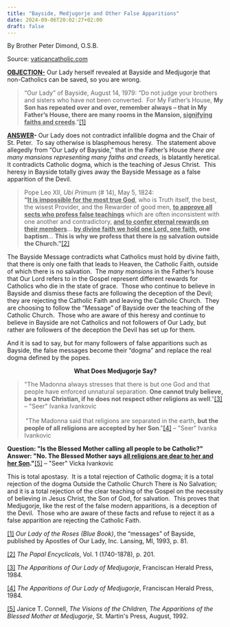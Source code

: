 ```yaml
---
title: "Bayside, Medjugorje and Other False Apparitions"
date: 2024-09-06T20:02:27+02:00
draft: false
---
```



By Brother Peter Dimond, O.S.B.

Source: [vaticancatholic.com](https://vaticancatholic.com/bayside-medjugorje-and-other-false-apparitions/)

<p><strong><u>OBJECTION-</u></strong> Our Lady herself revealed at Bayside and Medjugorje that non-Catholics can be saved, so you are wrong.</p>
<blockquote>
<p>“Our Lady” of Bayside, August 14, 1979: “Do not judge your brothers and sisters who have not been converted.&nbsp; For My Father’s House, <strong>My Son has repeated over and over, remember always – that in My Father’s House, there are many rooms in the Mansion, <u>signifying faiths and creeds</u></strong>.”<a href="#_edn1" name="_ednref1">[1]</a></p>
</blockquote>
<p><strong><u>ANSWER</u></strong><strong>- </strong>Our Lady does not contradict infallible dogma and the Chair of St. Peter.&nbsp; To say otherwise is blasphemous heresy.&nbsp; The statement above allegedly from “Our Lady of Bayside,” that in the Father’s House <em>there are many mansions representing</em> <em>many faiths and creeds, </em>is blatantly heretical.&nbsp; It contradicts Catholic dogma, which is the teaching of Jesus Christ.&nbsp; This heresy in Bayside totally gives away the Bayside Message as a false apparition of the Devil.&nbsp;</p>
<blockquote>
<p>Pope Leo XII, <em>Ubi Primum</em> (# 14), May 5, 1824:<br><strong>“<u>It is impossible for the most true God</u></strong>, who is Truth itself, the best, the wisest Provider, and the Rewarder of good men, <strong><u>to approve all sects who profess false teachings</u></strong> which are often inconsistent with one another and contradictory, <strong><u>and to confer eternal rewards on their members</u></strong>… <strong><u>by divine faith we hold one Lord, one faith</u>, one baptism</strong>… <strong>This is why we profess that there is <u>no</u> salvation outside the Church.”</strong><a href="#_edn2" name="_ednref2">[2]</a></p>
</blockquote>
<p>The Bayside Message contradicts what Catholics must hold by divine faith, that there is only one faith that leads to Heaven, the Catholic Faith, outside of which there is no salvation.&nbsp; The <em>many mansions</em> in the Father’s house that Our Lord refers to in the Gospel represent different rewards for Catholics who die in the state of grace.&nbsp; Those who continue to believe in Bayside and dismiss these facts are following the deception of the Devil; they are rejecting the Catholic Faith and leaving the Catholic Church.&nbsp; They are choosing to follow the “Message” of Bayside over the teaching of the Catholic Church.&nbsp; Those who are aware of this heresy and continue to believe in Bayside are not Catholics and not followers of Our Lady, but rather are followers of the deception the Devil has set up for them.</p>
<p>And it is sad to say, but for many followers of false apparitions such as Bayside, the false messages become their “dogma” and replace the real dogma defined by the popes.</p>
<p style="text-align: center;"><strong>What Does Medjugorje Say?</strong></p>
<blockquote>
<p>"The Madonna always stresses that there is but one God and that people have enforced unnatural separation. <strong>One cannot truly believe, be a true Christian, if he does not respect other religions as well</strong>."<a href="#_edn3" name="_ednref3">[3]</a> – "Seer" Ivanka Ivankovic</p>
<p><sup>&nbsp;</sup>"The Madonna said that religions are separated in the earth, <strong>but the people of all religions are accepted by her Son</strong>."<a href="#_edn4" name="_ednref4">[4]</a> – "Seer" Ivanka Ivankovic</p>
</blockquote>
<p><strong>Question: "Is the Blessed Mother calling all people to be Catholic?" Answer: "No. The Blessed Mother says <u>all religions are dear to her and her Son</u>."</strong><a href="#_edn5" name="_ednref5">[5]</a> – "Seer" Vicka Ivankovic</p>
<p>This is total apostasy.&nbsp; It is a total rejection of Catholic dogma; it is a total rejection of the dogma Outside the Catholic Church There is No Salvation; and it is a total rejection of the clear teaching of the Gospel on the necessity of believing in Jesus Christ, the Son of God, for salvation.&nbsp; This proves that Medjugorje, like the rest of the false modern apparitions, is a deception of the Devil.&nbsp; Those who are aware of these facts and refuse to reject it as a false apparition are rejecting the Catholic Faith.</p>

<div class="footnotes">
<div>
<p><a href="#_ednref1" name="_edn1">[1]</a> <em>Our Lady of the Roses (Blue Book)</em>, the “messages” of Bayside, published by Apostles of Our Lady, Inc. Lansing, MI, 1993, p. 81.</p>
</div>
<div>
<p><a href="#_ednref2" name="_edn2">[2]</a> <em>The Papal Encyclicals</em>, Vol. 1 (1740-1878), p. 201.</p>
</div>
<div>
<p><a href="#_ednref3" name="_edn3">[3]</a> <em>The Apparitions of Our Lady of Medjugorje</em>, Franciscan Herald Press, 1984.</p>
</div>
<div>
<p><a href="#_ednref4" name="_edn4">[4]</a> <em>The Apparitions of Our Lady of Medjugorje</em>, Franciscan Herald Press, 1984.</p>
</div>
<div>
<p><a href="#_ednref5" name="_edn5">[5]</a> Janice T. Connell, <em>The Visions of the Children, The Apparitions of the Blessed Mother at Medjugorje</em>, St. Martin's Press, August, 1992.</p>
</div>
</div>
</div>
